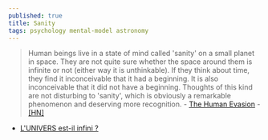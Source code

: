 ```yaml
---
published: true
title: Sanity
tags: psychology mental-model astronomy
---
```

> Human beings live in a state of mind called 'sanity' on a small planet in space. They are not quite sure whether the space around them is infinite or not (either way it is unthinkable). If they think about time, they find it inconceivable that it had a beginning. It is also inconceivable that it did not have a beginning. Thoughts of this kind are not disturbing to 'sanity', which is obviously a remarkable phenomenon and deserving more recognition. - [The Human Evasion](http://www.theabsolute.net/minefield/humevas.html) - [\[HN\]](https://news.ycombinator.com/item?id=19925859)

- [L'UNIVERS est-il infini ?](https://www.youtube.com/watch?v=66HgM5z0MBc)